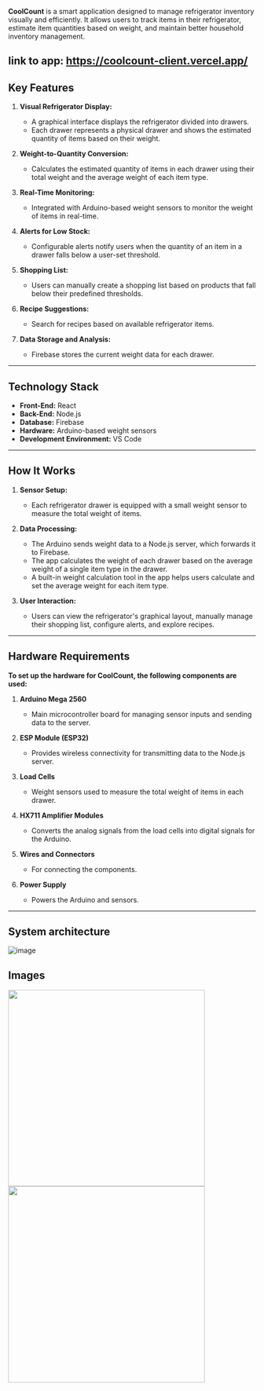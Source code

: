 **CoolCount** is a smart application designed to manage refrigerator inventory visually and efficiently. It allows users to track items in their refrigerator, estimate item quantities based on weight, and maintain better household inventory management.

link to app: https://coolcount-client.vercel.app/
---

## Key Features

1. **Visual Refrigerator Display:**
   - A graphical interface displays the refrigerator divided into drawers.
   - Each drawer represents a physical drawer and shows the estimated quantity of items based on their weight.

2. **Weight-to-Quantity Conversion:**
   - Calculates the estimated quantity of items in each drawer using their total weight and the average weight of each item type.

3. **Real-Time Monitoring:**
   - Integrated with Arduino-based weight sensors to monitor the weight of items in real-time.

4. **Alerts for Low Stock:**
   - Configurable alerts notify users when the quantity of an item in a drawer falls below a user-set threshold.
  
5. **Shopping List:**
   - Users can manually create a shopping list based on products that fall below their predefined thresholds.

6. **Recipe Suggestions:**
   - Search for recipes based on available refrigerator items.

7. **Data Storage and Analysis:**
   - Firebase stores the current weight data for each drawer.

---

## Technology Stack

- **Front-End:** React
- **Back-End:** Node.js
- **Database:** Firebase
- **Hardware:** Arduino-based weight sensors
- **Development Environment:** VS Code

---

## How It Works

1. **Sensor Setup:**
   - Each refrigerator drawer is equipped with a small weight sensor to measure the total weight of items.

2. **Data Processing:**
   - The Arduino sends weight data to a Node.js server, which forwards it to Firebase.
   - The app calculates the weight of each drawer based on the average weight of a single item type in the drawer.
   - A built-in weight calculation tool in the app helps users calculate and set the average weight for each item type.
     
3. **User Interaction:**
   - Users can view the refrigerator's graphical layout, manually manage their shopping list, configure alerts, and explore recipes.

---

## Hardware Requirements

**To set up the hardware for CoolCount, the following components are used:**

1. **Arduino Mega 2560**
   - Main microcontroller board for managing sensor inputs and sending data to the server.
     
2. **ESP Module (ESP32)**
   - Provides wireless connectivity for transmitting data to the Node.js server.
     
3. **Load Cells**
   - Weight sensors used to measure the total weight of items in each drawer.
     
4. **HX711 Amplifier Modules**
   - Converts the analog signals from the load cells into digital signals for the Arduino.
     
5. **Wires and Connectors**
   - For connecting the components.
    
6. **Power Supply**
   - Powers the Arduino and sensors.

---
## System architecture
![image](https://github.com/user-attachments/assets/9396bcc6-7d5a-4243-9c62-e84972153327)

## Images
<img src="https://media.licdn.com/dms/image/v2/D4D22AQFoBZnYjL8aew/feedshare-shrink_1280/B4DZPgIuDBG0Ao-/0/1734632204022?e=1748476800&v=beta&t=a2YScyb8o72UnpFAwypg_k6OiA295_GvoHX5CQkEvVk" width=400>

<img src="https://media.licdn.com/dms/image/v2/D4D22AQFmW455VI-4_A/feedshare-shrink_800/B4DZPgIuDDHUAk-/0/1734632203635?e=1748476800&v=beta&t=qd2dhrtbzmhvIsHJHIrCOZUV0UJai0yNcBKTPmbK7nw" width=400>
